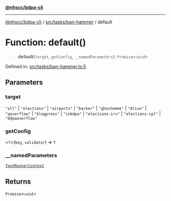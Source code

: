 [**@nhscc/bdpa-cli**](../../../../README.md)

***

[@nhscc/bdpa-cli](../../../../README.md) / [src/tasks/ban-hammer](../README.md) / default

# Function: default()

> **default**(`target`, `getConfig`, `__namedParameters`): `Promise`\<`void`\>

Defined in: [src/tasks/ban-hammer.ts:5](https://github.com/nhscc/bdpa-cli/blob/8ad58c8c8508bf539936ccdd28c6f77ce4493fea/src/tasks/ban-hammer.ts#L5)

## Parameters

### target

`"all"` | `"elections"` | `"airports"` | `"barker"` | `"ghostmeme"` | `"drive"` | `"qoverflow"` | `"blogpress"` | `"inbdpa"` | `"elections-irv"` | `"elections-cpl"` | `"bdpaoverflow"`

### getConfig

\<`T`\>(`key`, `validator`) => `T`

### \_\_namedParameters

[`TaskRunnerContext`](../../../util/type-aliases/TaskRunnerContext.md)

## Returns

`Promise`\<`void`\>
